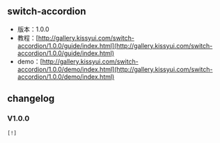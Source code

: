 ## switch-accordion

* 版本：1.0.0
* 教程：[http://gallery.kissyui.com/switch-accordion/1.0.0/guide/index.html](http://gallery.kissyui.com/switch-accordion/1.0.0/guide/index.html)
* demo：[http://gallery.kissyui.com/switch-accordion/1.0.0/demo/index.html](http://gallery.kissyui.com/switch-accordion/1.0.0/demo/index.html)

## changelog

### V1.0.0

    [!]



